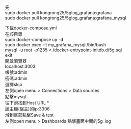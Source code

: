 先   
sudo docker pull kongrong25/5glog_grafana:grafana  
sudo docker pull kongrong25/5glog_grafana:grafana_mysql   

下載docker-compose.yml  
在該目錄  
sudo docker-compose up -d  
sudo docker exec -it my_grafana_mysql /bin/bash  
mysql -u root -p1235 < /docker-entrypoint-initdb.d/5g.sql  
exit  
開啟瀏覽器  
localhost:3003  
帳號:admin  
密碼:admin  
選擇skip  
左側open menu > Connections > Data sources  
點擊mysql  
往下滑找到Host URL *  
該主機(宿主)的ip:3306  
滑到底部點擊Save & test  
左側open menu > Dashboards
點擊畫面中間的5g_log  
